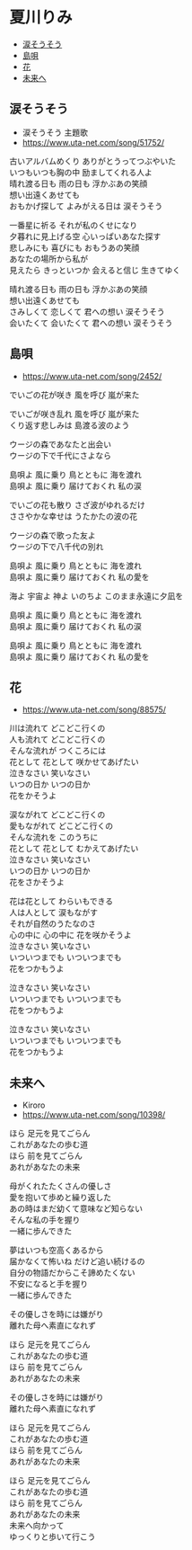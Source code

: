 
# 夏川りみ <!-- omit in toc -->

- [涙そうそう](#涙そうそう)
- [島唄](#島唄)
- [花](#花)
- [未来へ](#未来へ)


## 涙そうそう

- 涙そうそう 主題歌
- https://www.uta-net.com/song/51752/

古いアルバムめくり ありがとうってつぶやいた<br>
いつもいつも胸の中 励ましてくれる人よ<br>
晴れ渡る日も 雨の日も 浮かぶあの笑顔<br>
想い出遠くあせても<br>
おもかげ探して よみがえる日は 涙そうそう<br>

一番星に祈る それが私のくせになり<br>
夕暮れに見上げる空 心いっぱいあなた探す<br>
悲しみにも 喜びにも おもうあの笑顔<br>
あなたの場所から私が<br>
見えたら きっといつか 会えると信じ 生きてゆく<br>

晴れ渡る日も 雨の日も 浮かぶあの笑顔<br>
想い出遠くあせても<br>
さみしくて 恋しくて 君への想い 涙そうそう<br>
会いたくて 会いたくて 君への想い 涙そうそう<br>


## 島唄

- https://www.uta-net.com/song/2452/

でいごの花が咲き 風を呼び 嵐が来た<br>

でいごが咲き乱れ 風を呼び 嵐が来た<br>
くり返す悲しみは 島渡る波のよう<br>

ウージの森であなたと出会い<br>
ウージの下で千代にさよなら<br>

島唄よ 風に乗り 鳥とともに 海を渡れ<br>
島唄よ 風に乗り 届けておくれ 私の涙<br>

でいごの花も散り さざ波がゆれるだけ<br>
ささやかな幸せは うたかたの波の花<br>

ウージの森で歌った友よ<br>
ウージの下で八千代の別れ<br>

島唄よ 風に乗り 鳥とともに 海を渡れ<br>
島唄よ 風に乗り 届けておくれ 私の愛を<br>

海よ 宇宙よ 神よ いのちよ このまま永遠に夕凪を<br>

島唄よ 風に乗り 鳥とともに 海を渡れ<br>
島唄よ 風に乗り 届けておくれ 私の涙<br>

島唄よ 風に乗り 鳥とともに 海を渡れ<br>
島唄よ 風に乗り 届けておくれ 私の愛を<br>


## 花

- https://www.uta-net.com/song/88575/

川は流れて どこどこ行くの<br>
人も流れて どこどこ行くの<br>
そんな流れが つくころには<br>
花として 花として 咲かせてあげたい<br>
泣きなさい 笑いなさい<br>
いつの日か いつの日か<br>
花をかそうよ<br>

涙ながれて どこどこ行くの<br>
愛もながれて どこどこ行くの<br>
そんな流れを このうちに<br>
花として 花として むかえてあげたい<br>
泣きなさい 笑いなさい<br>
いつの日か いつの日か<br>
花をさかそうよ<br>

花は花として わらいもできる<br>
人は人として 涙もながす<br>
それが自然のうたなのさ<br>
心の中に 心の中に 花を咲かそうよ<br>
泣きなさい 笑いなさい<br>
いついつまでも いついつまでも<br>
花をつかもうよ<br>

泣きなさい 笑いなさい<br>
いついつまでも いついつまでも<br>
花をつかもうよ<br>

泣きなさい 笑いなさい<br>
いついつまでも いついつまでも<br>
花をつかもうよ<br>


## 未来へ

- Kiroro
- https://www.uta-net.com/song/10398/

ほら 足元を見てごらん<br>
これがあなたの歩む道<br>
ほら 前を見てごらん<br>
あれがあなたの未来<br>

母がくれたたくさんの優しさ<br>
愛を抱いて歩めと繰り返した<br>
あの時はまだ幼くて意味など知らない<br>
そんな私の手を握り<br>
一緒に歩んできた<br>

夢はいつも空高くあるから<br>
届かなくて怖いね だけど追い続けるの<br>
自分の物語だからこそ諦めたくない<br>
不安になると手を握り<br>
一緒に歩んできた<br>

その優しさを時には嫌がり<br>
離れた母へ素直になれず<br>

ほら 足元を見てごらん<br>
これがあなたの歩む道<br>
ほら 前を見てごらん<br>
あれがあなたの未来<br>

その優しさを時には嫌がり<br>
離れた母へ素直になれず<br>

ほら 足元を見てごらん<br>
これがあなたの歩む道<br>
ほら 前を見てごらん<br>
あれがあなたの未来<br>

ほら 足元を見てごらん<br>
これがあなたの歩む道<br>
ほら 前を見てごらん<br>
あれがあなたの未来<br>
未来へ向かって<br>
ゆっくりと歩いて行こう<br>
